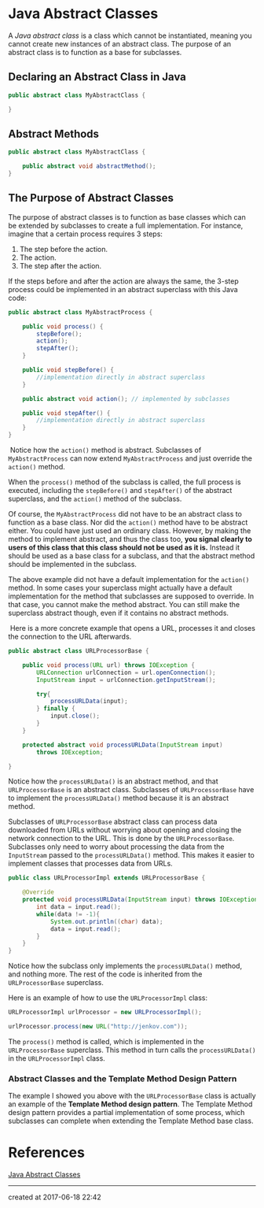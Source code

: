 # Java Abstract Classes

A *Java abstract class* is a class which cannot be instantiated, meaning you cannot create new instances of an abstract class. The purpose of an abstract class is to function as a base for subclasses. 



## Declaring an Abstract Class in Java

```java
public abstract class MyAbstractClass {

}
```



## Abstract Methods

```java
public abstract class MyAbstractClass {

    public abstract void abstractMethod();
}
```



## The Purpose of Abstract Classes

The purpose of abstract classes is to function as base classes which can be extended by subclasses    to create a full implementation. For instance, imagine that a certain process requires 3 steps:

1. The step before the action.
2. The action.
3. The step after the action.

If the steps before and after the action are always the same, the 3-step process could be implemented in an abstract superclass with this Java code:

```java
public abstract class MyAbstractProcess {

    public void process() {
        stepBefore();
        action();
        stepAfter();
    }

    public void stepBefore() {
        //implementation directly in abstract superclass
    }

    public abstract void action(); // implemented by subclasses

    public void stepAfter() {
        //implementation directly in abstract superclass
    }
}
```

​    Notice how the `action()` method is abstract. Subclasses of `MyAbstractProcess`    can now extend `MyAbstractProcess` and just override the `action()` method.

When the `process()` method of the subclass is called, the full process is executed, including the `stepBefore()` and `stepAfter()` of the abstract superclass, and the `action()` method of the subclass.

Of course, the `MyAbstractProcess` did not have to be an abstract class to function as a base    class. Nor did the `action()` method have to be abstract either. You could have just used an    ordinary class. However, by making the method to implement abstract, and thus the class too, **you signal clearly to users of this class that this class should not be used as it is.** Instead it should be used as a base class for a subclass, and that the abstract method should be implemented in the subclass.

The above example did not have a default implementation for the `action()` method. In some cases your superclass might actually have a default implementation for the method that subclasses are supposed to override. In that case, you cannot make the method abstract. You can still make the superclass abstract though, even if it contains no abstract methods.

​    Here is a more concrete example that opens a URL, processes it and closes the connection to the URL afterwards.

```java
public abstract class URLProcessorBase {

    public void process(URL url) throws IOException {
        URLConnection urlConnection = url.openConnection();
        InputStream input = urlConnection.getInputStream();

        try{
            processURLData(input);
        } finally {
            input.close();
        }
    }

    protected abstract void processURLData(InputStream input)
        throws IOException;

}
```

Notice how the `processURLData()` is an abstract method, and that `URLProcessorBase` is an abstract class. Subclasses of `URLProcessorBase` have to implement the `processURLData()` method because it is an abstract method.

Subclasses of `URLProcessorBase` abstract class can process data downloaded from URLs without worrying about opening and closing the network connection to the URL. This is done by the `URLProcessorBase`.    Subclasses only need to worry about processing the data from the `InputStream` passed to the `processURLData()` method. This makes it easier to implement classes that processes data from URLs.

```java
public class URLProcessorImpl extends URLProcessorBase {

    @Override
    protected void processURLData(InputStream input) throws IOException {
        int data = input.read();
        while(data != -1){
            System.out.println((char) data);
            data = input.read();
        }
    }
}
```

Notice how the subclass only implements the `processURLData()` method, and nothing more. The rest of the code is inherited from the `URLProcessorBase` superclass.

Here is an example of how to use the `URLProcessorImpl` class:

```java
URLProcessorImpl urlProcessor = new URLProcessorImpl();

urlProcessor.process(new URL("http://jenkov.com"));
```

The `process()` method is called, which is implemented in the `URLProcessorBase`    superclass. This method in turn calls the `processURLData()` in the `URLProcessorImpl` class.

### Abstract Classes and the Template Method Design Pattern

The example I showed you above with the `URLProcessorBase` class is actually an example of the **Template Method design pattern**. The Template Method design pattern provides a partial implementation of some process, which subclasses can complete when extending the Template Method base class.



# References

[Java Abstract Classes](http://tutorials.jenkov.com/java/abstract-classes.html)



---

created at 2017-06-18 22:42